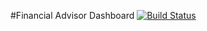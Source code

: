 #Financial Advisor Dashboard
[![Build Status](https://travis-ci.org/IBM-DSE/FinDash.svg?branch=master)](https://travis-ci.org/IBM-DSE/FinDash)